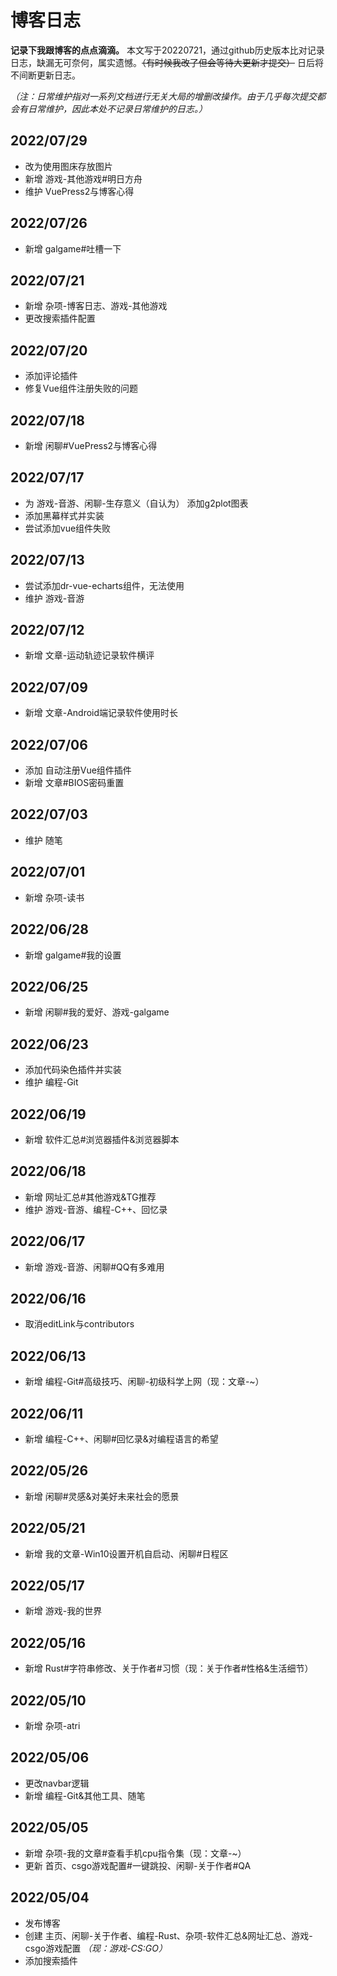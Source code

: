 # 博客日志
**记录下我跟博客的点点滴滴。** 本文写于20220721，通过github历史版本比对记录日志，缺漏无可奈何，属实遗憾。~~（有时候我改了但会等待大更新才提交）~~ 日后将不间断更新日志。

*（注：日常维护指对一系列文档进行无关大局的增删改操作。由于几乎每次提交都会有日常维护，因此本处不记录日常维护的日志。）*
## 2022/07/29
* 改为使用图床存放图片
* 新增 游戏-其他游戏#明日方舟
* 维护 VuePress2与博客心得
## 2022/07/26
* 新增 galgame#吐槽一下
## 2022/07/21
* 新增 杂项-博客日志、游戏-其他游戏
* 更改搜索插件配置
## 2022/07/20
* 添加评论插件
* 修复Vue组件注册失败的问题
## 2022/07/18
* 新增 闲聊#VuePress2与博客心得
## 2022/07/17
* 为 游戏-音游、闲聊-生存意义（自认为） 添加g2plot图表
* 添加黑幕样式并实装
* 尝试添加vue组件失败
## 2022/07/13
* 尝试添加dr-vue-echarts组件，无法使用
* 维护 游戏-音游
## 2022/07/12
* 新增 文章-运动轨迹记录软件横评
<!-- ## 2022/07/11
* 日常维护 -->
## 2022/07/09
* 新增 文章-Android端记录软件使用时长
<!-- * 日常维护
## 2022/07/08
* 日常维护 -->
## 2022/07/06
* 添加 自动注册Vue组件插件
* 新增 文章#BIOS密码重置
<!-- * 日常维护
## 2022/07/05
* 日常维护 -->
## 2022/07/03
* 维护 随笔
<!-- * 日常维护 -->
## 2022/07/01
* 新增 杂项-读书
<!-- * 日常维护 -->
## 2022/06/28
* 新增 galgame#我的设置
<!-- * 日常维护
## 2022/06/26
* 日常维护 -->
## 2022/06/25
* 新增 闲聊#我的爱好、游戏-galgame
<!-- * 日常维护 -->
## 2022/06/23
* 添加代码染色插件并实装
* 维护 编程-Git
<!-- * 日常维护
## 2022/06/21
* 日常维护 -->
## 2022/06/19
* 新增 软件汇总#浏览器插件&浏览器脚本
<!-- * 日常维护 -->
## 2022/06/18
* 新增 网址汇总#其他游戏&TG推荐
* 维护 游戏-音游、编程-C++、回忆录
<!-- * 日常维护 -->
## 2022/06/17
* 新增 游戏-音游、闲聊#QQ有多难用
<!-- * 日常维护 -->
## 2022/06/16
* 取消editLink与contributors
<!-- * 日常维护
## 2022/06/15
* 日常维护 -->
## 2022/06/13
* 新增 编程-Git#高级技巧、闲聊-初级科学上网（现：文章-~）
## 2022/06/11
* 新增 编程-C++、闲聊#回忆录&对编程语言的希望
<!-- * 日常维护 -->
## 2022/05/26
* 新增 闲聊#灵感&对美好未来社会的愿景
<!-- * 日常维护 -->
## 2022/05/21
* 新增 我的文章-Win10设置开机自启动、闲聊#日程区
<!-- * 日常维护 -->
## 2022/05/17
* 新增 游戏-我的世界
## 2022/05/16
* 新增 Rust#字符串修改、关于作者#习惯（现：关于作者#性格&生活细节）
## 2022/05/10
* 新增 杂项-atri
<!-- * 日常维护 -->
## 2022/05/06
* 更改navbar逻辑
* 新增 编程-Git&其他工具、随笔
## 2022/05/05
* 新增 杂项-我的文章#查看手机cpu指令集（现：文章-~）
* 更新 首页、csgo游戏配置#一键跳投、闲聊-关于作者#QA
## 2022/05/04
* 发布博客
* 创建 主页、闲聊-关于作者、编程-Rust、杂项-软件汇总&网址汇总、游戏-csgo游戏配置 *（现：游戏-CS:GO）*
* 添加搜索插件